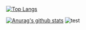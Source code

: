 [![Top Langs](https://github-readme-stats.vercel.app/api/top-langs/?username=fuki01
)](https://github.com/anuraghazra/github-readme-stats)
<!-- ![Visitor Count](https://profile-counter.glitch.me/fuki01/count.svg)<br> -->
[![Anurag's github stats](https://github-readme-stats.vercel.app/api?username=fuki01)](https://github.com/fuki01/github-readme-stats)
![test](https://camo.githubusercontent.com/d1e31dc52cf700fe195916ba84c533b868ba02d58fe5ad5503c210324f1a6096/68747470733a2f2f692e67697068792e636f6d2f6d656469612f4c6d4e77724268656a6b4b394546503530342f323030772e77656270)
